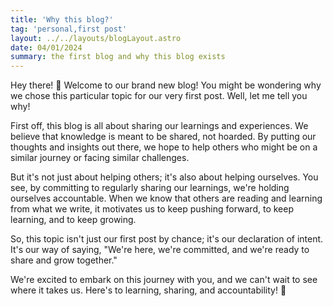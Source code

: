 ```yaml
---
title: 'Why this blog?'
tag: 'personal,first post'
layout: ../../layouts/blogLayout.astro
date: 04/01/2024
summary: the first blog and why this blog exists
---
```


Hey there! 🌟 Welcome to our brand new blog! You might be wondering why we chose this particular topic for our very first post. Well, let me tell you why!

First off, this blog is all about sharing our learnings and experiences. We believe that knowledge is meant to be shared, not hoarded. By putting our thoughts and insights out there, we hope to help others who might be on a similar journey or facing similar challenges.

But it's not just about helping others; it's also about helping ourselves. You see, by committing to regularly sharing our learnings, we're holding ourselves accountable. When we know that others are reading and learning from what we write, it motivates us to keep pushing forward, to keep learning, and to keep growing.

So, this topic isn't just our first post by chance; it's our declaration of intent. It's our way of saying, "We're here, we're committed, and we're ready to share and grow together."

We're excited to embark on this journey with you, and we can't wait to see where it takes us. Here's to learning, sharing, and accountability! 🚀
